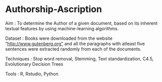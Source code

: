 # Authorship-Ascription

Aim         : To determine the Author of a given document, based on its inherent textual features by using machine-learning algorithms.

Dataset     : Books were downloaded from the website “http://www.gutenberg.org” and all the paragraphs with atleast five sentences were extracted randomly from each of the documents.

Techniques  : Stop word removal, Stemming, Text standardization, C4.5, Evolutionary Decision Trees

Tools       : R, Rstudio, Python
